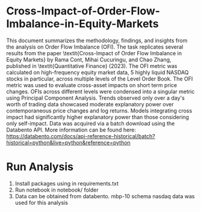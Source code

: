 # Cross-Impact-of-Order-Flow-Imbalance-in-Equity-Markets

This document summarizes the methodology, findings, and insights from the analysis on Order Flow Imbalance (OFI). The task replicates several results from the paper \textit{Cross-Impact of Order Flow Imbalance in Equity Markets} by Rama Cont, Mihai Cucuringu, and Chao Zhang, published in \textit{Quantitative Finance} (2023). The OFI metric was calculated on high-frequency equity market data, 5 highly liquid NASDAQ stocks in particular, across multiple levels of the Level Order Book. The OFI metric was used to evaluate cross-asset impacts on short term price changes. OFIs across different levels were condensed into a singular metric using Principal Component Analysis. Trends observed only over a day's worth of trading data showcased moderate explanatory power over contemporaneous price changes and log returns. Models integrating cross impact had significantly higher explanatory power than those considering only self-impact. Data was acquired via a batch download using the Databento API. More information can be found here: https://databento.com/docs/api-reference-historical/batch?historical=python&live=python&reference=python

# Run Analysis

1. Install packages using in requirements.txt
2. Run notebook in notebook/ folder
3. Data can be obtained from databento. mbp-10 schema nasdaq data was used for this analysis